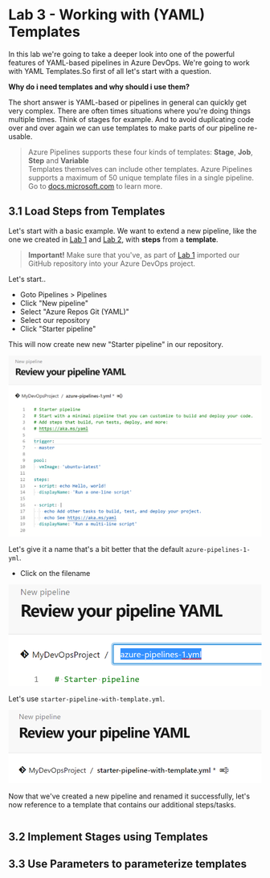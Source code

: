# Lab 3 - Working with (YAML) Templates

In this lab we're going to take a deeper look into one of the powerful features of YAML-based pipelines in Azure DevOps. We're going to work with YAML Templates.So first of all let's start with a question.

**Why do i need templates and why should i use them?**

The short answer is YAML-based or pipelines in general can quickly get very complex. There are often times situations where you're doing things multiple times. Think of stages for example. And to avoid duplicating code over and over again we can use templates to make parts of our pipeline re-usable.

> Azure Pipelines supports these four kinds of templates: **Stage**, **Job**, **Step** and **Variable**  
> Templates themselves can include other templates. Azure Pipelines supports a maximum of 50 unique template files in a single pipeline. Go to [docs.microsoft.com](https://docs.microsoft.com/azure/devops/pipelines/yaml-schema?view=azure-devops&tabs=schema#template-references) to learn more.

## 3.1 Load Steps from Templates

Let's start with a basic example. We want to extend a new pipeline, like the one we created in [Lab 1](/labs/lab1/lab1.md) and [Lab 2](/labs/lab2/lab2.md), with **steps** from a **template**.

> **Important!** Make sure that you've, as part of [Lab 1](/labs/lab1/lab1.md#11-create-a-yaml-pipeline-via-gui) imported our GitHub repository into your Azure DevOps project.

Let's start..

* Goto Pipelines > Pipelines
* Click "New pipeline"
* Select "Azure Repos Git (YAML)"
* Select our repository
* Click "Starter pipeline"

This will now create new new "Starter pipeline" in our repository.

![New Starter Pipeline](img/lab3_new_starter_pipeline.png)

Let's give it a name that's a bit better that the default `azure-pipelines-1-yml`.

* Click on the filename

![Rename Starter Pipeline](img/lab3_rename_starter_pipeline.png)

Let's use `starter-pipeline-with-template.yml`.

![Renamed Starter Pipeline](img/lab3_renamed_starter_pipeline.png)

Now that we've created a new pipeline and renamed it successfully, let's now reference to a template that contains our additional steps/tasks.

```YAML

```

## 3.2 Implement Stages using Templates

## 3.3 Use Parameters to parameterize templates

